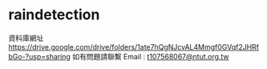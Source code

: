 # raindetection
資料庫網址
https://drive.google.com/drive/folders/1ate7hQgNJcvAL4Mmgf0GVqf2JHRfbGo-?usp=sharing
如有問題請聯繫 Email : t107568067@ntut.org.tw
